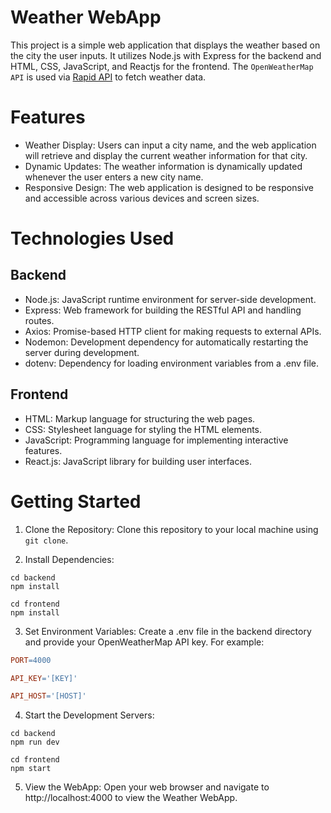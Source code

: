 # Weather WebApp
This project is a simple web application that displays the weather based on the city the user inputs. It utilizes Node.js with Express for the backend and HTML, CSS, JavaScript, and Reactjs for the frontend. The `OpenWeatherMap API` is used via [Rapid API](https://rapidapi.com/worldapi/api/open-weather13/) to fetch weather data.

# Features
- Weather Display: Users can input a city name, and the web application will retrieve and display the current weather information for that city.
- Dynamic Updates: The weather information is dynamically updated whenever the user enters a new city name.
- Responsive Design: The web application is designed to be responsive and accessible across various devices and screen sizes.

# Technologies Used
## Backend
- Node.js: JavaScript runtime environment for server-side development.
- Express: Web framework for building the RESTful API and handling routes.
- Axios: Promise-based HTTP client for making requests to external APIs.
- Nodemon: Development dependency for automatically restarting the server during development.
- dotenv: Dependency for loading environment variables from a .env file.
## Frontend
- HTML: Markup language for structuring the web pages.
- CSS: Stylesheet language for styling the HTML elements.
- JavaScript: Programming language for implementing interactive features.
- React.js: JavaScript library for building user interfaces.

# Getting Started
1. Clone the Repository: Clone this repository to your local machine using `git clone`.

2. Install Dependencies:
```terminal
cd backend
npm install
```

```terminal
cd frontend
npm install
```

3. Set Environment Variables:
Create a .env file in the backend directory and provide your OpenWeatherMap API key. For example:
```makefile
PORT=4000

API_KEY='[KEY]'

API_HOST='[HOST]'
```
4. Start the Development Servers:
```terminal
cd backend
npm run dev
```
```terminal
cd frontend
npm start
```

5. View the WebApp:
Open your web browser and navigate to http://localhost:4000 to view the Weather WebApp.
